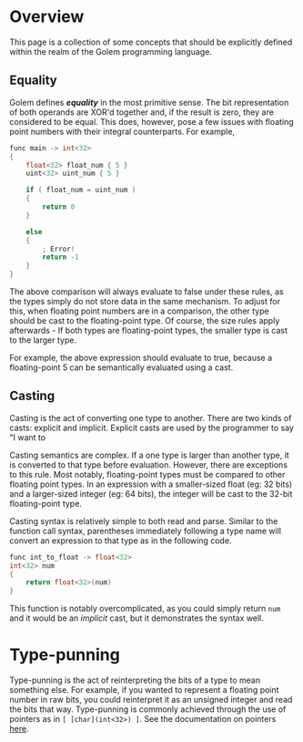 # Overview
This page is a collection of some concepts that should be explicitly defined within the realm of the Golem programming language.


## Equality
Golem defines ***equality*** in the most primitive sense. The bit representation of both operands are XOR'd together and, if the result is zero, they are considered to be equal.
This does, however, pose a few issues with floating point numbers with their integral counterparts. For example,
```cpp
func main -> int<32>
{
    float<32> float_num { 5 }
    uint<32> uint_num { 5 }

    if ( float_num = uint_num )
    {
        return 0
    }

    else
    {
        ; Error!
        return -1
    }
}
```

The above comparison will always evaluate to false under these rules, as the types simply do not store data in the same mechanism.
To adjust for this, when floating point numbers are in a comparison, the other type should be cast to the floating-point type.
Of course, the size rules apply afterwards - If both types are floating-point types, the smaller type is cast to the larger type.

For example, the above expression should evaluate to true, because a floating-point 5 can be semantically evaluated using a cast.

## Casting
Casting is the act of converting one type to another. There are two kinds of casts: explicit and implicit. Explicit casts are used by the programmer to say "I want to 

Casting semantics are complex. If a one type is larger than another type, it is converted to that type before evaluation. However, there are exceptions to this rule.
Most notably, floating-point types must be compared to other floating point types. In an expression with a smaller-sized float (eg: 32 bits) and a larger-sized integer (eg: 64 bits),
the integer will be cast to the 32-bit floating-point type.

Casting syntax is relatively simple to both read and parse. Similar to the function call syntax, parentheses immediately following a type name will convert an expression to that type as in the following code.
```cpp
func int_to_float -> float<32>
int<32> num
{
    return float<32>(num)
}
```
This function is notably overcomplicated, as you could simply return `num` and it would be an *implicit* cast, but it demonstrates the syntax well.

# Type-punning
Type-punning is the act of reinterpreting the bits of a type to mean something else. For example, if you wanted to represent a floating point number in raw bits, you could reinterpret it as an unsigned integer and read the bits that way.
Type-punning is commonly achieved through the use of pointers as in `[ [char](int<32>) ]`. See the documentation on pointers [here](https://github.com/GregWaters/Golem/edit/master/docs/pointers.md).
